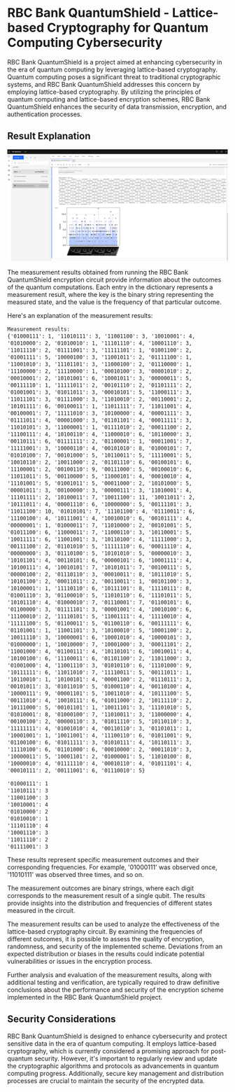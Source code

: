 # RBC Bank QuantumShield - Lattice-based Cryptography for Quantum Computing Cybersecurity
RBC Bank QuantumShield is a project aimed at enhancing cybersecurity in the era of quantum computing by leveraging lattice-based cryptography. Quantum computing poses a significant threat to traditional cryptographic systems, and RBC Bank QuantumShield addresses this concern by employing lattice-based cryptography. By utilizing the principles of quantum computing and lattice-based encryption schemes, RBC Bank QuantumShield enhances the security of data transmission, encryption, and authentication processes.

## Result Explanation

![Alt text](Media/1.png)

The measurement results obtained from running the RBC Bank QuantumShield encryption circuit provide information about the outcomes of the quantum computations. Each entry in the dictionary represents a measurement result, where the key is the binary string representing the measured state, and the value is the frequency of that particular outcome.

Here's an explanation of the measurement results:

```
Measurement results:
{'01000111': 1, '11010111': 3, '11001100': 3, '10010001': 4, '01010000': 2, '01010010': 1, '11101110': 4, '10001110': 3, '11011110': 2, '01111001': 3, '11111101': 1, '01001100': 2, '01001111': 5, '10000100': 3, '11001011': 2, '01111100': 1, '11001010': 3, '11101101': 3, '11000100': 2, '01110000': 1, '11100000': 2, '11110000': 1, '00010100': 3, '00001010': 2, '00010001': 2, '10101001': 6, '10001011': 3, '00000011': 5, '00111110': 1, '11111011': 2, '00101110': 2, '01101111': 2, '01001001': 3, '01011011': 3, '00010101': 5, '11000111': 3, '11011101': 3, '01111000': 3, '11010010': 2, '00110001': 2, '10101111': 6, '00100011': 1, '11011111': 7, '11011001': 4, '00100001': 7, '11111010': 3, '10100000': 4, '00001111': 3, '01111011': 4, '00001000': 3, '01101101': 4, '00011111': 3, '11010101': 3, '11000001': 1, '01111010': 2, '00011100': 2, '11100111': 4, '10100110': 4, '11000010': 6, '10110000': 3, '00110111': 6, '01111111': 2, '01100001': 1, '00011001': 7, '11111001': 3, '10000110': 4, '00101010': 8, '01000101': 7, '01010100': 7, '00101000': 5, '10110011': 5, '11110001': 5, '10010110': 2, '10011000': 2, '01101110': 6, '00100101': 6, '11100001': 2, '00100110': 9, '00111000': 5, '00100010': 6, '11011011': 5, '00110000': 5, '11000101': 4, '00010010': 4, '11101001': 5, '01001011': 5, '00011000': 2, '10101000': 5, '00001011': 3, '00100000': 3, '00000111': 3, '11010001': 4, '11101111': 2, '10100011': 7, '10011100': 11, '10011011': 2, '10111011': 4, '00001110': 6, '10000000': 5, '00111101': 3, '11011100': 10, '01010101': 7, '11101100': 4, '01110011': 6, '11100100': 4, '10111001': 4, '10010010': 6, '00101111': 4, '00000001': 1, '01000011': 7, '11010000': 2, '00101001': 5, '01011100': 6, '11000011': 7, '11000110': 3, '10110001': 5, '10011111': 6, '11001001': 3, '10110100': 4, '11111000': 3, '00111100': 2, '01101010': 5, '11111110': 6, '00011110': 4, '00000000': 3, '01110100': 5, '10101010': 5, '00000010': 3, '10101101': 4, '00110101': 6, '00000101': 6, '10001111': 4, '10100111': 4, '10010101': 7, '10101011': 7, '00100111': 5, '00000100': 2, '01110110': 3, '00010011': 8, '10111010': 5, '10101100': 2, '00011011': 2, '00110011': 1, '00101100': 3, '10100001': 1, '11110110': 6, '10111101': 8, '11110111': 8, '01001110': 3, '01100010': 5, '11010110': 6, '11101011': 5, '10101110': 4, '01000010': 7, '01110001': 7, '01100101': 6, '01100000': 3, '01111101': 3, '00001001': 4, '10010100': 6, '11100010': 2, '11110101': 5, '11001111': 4, '11110010': 4, '11111100': 5, '01100011': 5, '01100110': 6, '00111111': 6, '01101001': 1, '11001101': 3, '10100010': 5, '10001100': 2, '10011110': 3, '10000001': 6, '10001010': 4, '10000101': 3, '01000000': 1, '10010000': 7, '10001000': 3, '00011101': 2, '11001000': 4, '01100111': 4, '10110101': 6, '10010011': 4, '10100100': 6, '11100011': 6, '01101100': 2, '11011000': 3, '01001000': 4, '11001110': 3, '01010110': 6, '11101000': 9, '10111111': 6, '11011010': 7, '11110011': 5, '00111011': 1, '10110010': 1, '10100101': 4, '00001100': 2, '01110111': 3, '00101011': 3, '01011010': 5, '01000110': 4, '00110100': 4, '10000111': 9, '00001101': 5, '10011010': 4, '10111100': 5, '00111010': 4, '10010111': 6, '01011000': 2, '10111110': 2, '10111000': 5, '00101101': 1, '10011101': 3, '11101010': 5, '01010001': 8, '01000100': 7, '11010011': 3, '11000000': 4, '00100100': 2, '00000110': 3, '01011110': 5, '10110110': 3, '11111111': 4, '01001010': 4, '00110110': 3, '01101011': 1, '10001001': 1, '10011001': 4, '11100110': 6, '01011001': 9, '01100100': 6, '01011111': 3, '01010111': 4, '10110111': 3, '11110100': 6, '01101000': 6, '00010000': 2, '00011010': 3, '10000011': 5, '10001101': 2, '01000001': 5, '11010100': 8, '10000010': 4, '01111110': 4, '00010110': 4, '01011101': 4, '00010111': 2, '00111001': 6, '01110010': 5}

```

```
'01000111': 1
'11010111': 3
'11001100': 3
'10010001': 4
'01010000': 2
'01010010': 1
'11101110': 4
'10001110': 3
'11011110': 2
'01111001': 3
```

These results represent specific measurement outcomes and their corresponding frequencies. For example, '01000111' was observed once, '11010111' was observed three times, and so on.

The measurement outcomes are binary strings, where each digit corresponds to the measurement result of a single qubit. The results provide insights into the distribution and frequencies of different states measured in the circuit.

The measurement results can be used to analyze the effectiveness of the lattice-based cryptography circuit. By examining the frequencies of different outcomes, it is possible to assess the quality of encryption, randomness, and security of the implemented scheme. Deviations from an expected distribution or biases in the results could indicate potential vulnerabilities or issues in the encryption process.

Further analysis and evaluation of the measurement results, along with additional testing and verification, are typically required to draw definitive conclusions about the performance and security of the encryption scheme implemented in the RBC Bank QuantumShield project.


## Security Considerations
RBC Bank QuantumShield is designed to enhance cybersecurity and protect sensitive data in the era of quantum computing. It employs lattice-based cryptography, which is currently considered a promising approach for post-quantum security. However, it's important to regularly review and update the cryptographic algorithms and protocols as advancements in quantum computing progress. Additionally, secure key management and distribution processes are crucial to maintain the security of the encrypted data.


